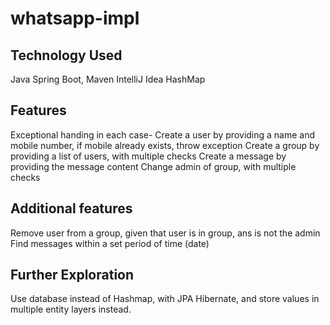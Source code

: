 # whatsapp-impl
## Technology Used
Java
Spring Boot, Maven
IntelliJ Idea
HashMap

## Features
Exceptional handing in each case-
Create a user by providing a name and mobile number, if mobile already exists, throw exception
Create a group by providing a list of users, with multiple checks
Create a message by providing the message content
Change admin of group, with multiple checks

## Additional features
Remove user from a group, given that user is in group, ans is not the admin
Find messages within a set period of time (date)

## Further Exploration
Use database instead of Hashmap, with JPA Hibernate, and store values in multiple entity layers instead.
